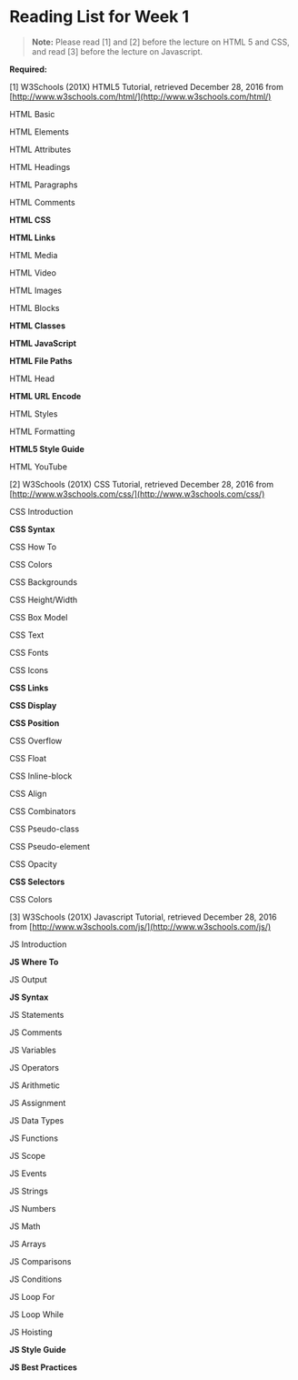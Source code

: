 # Reading List for Week 1

> **Note:** Please read [1] and [2] before the lecture on HTML 5 and CSS, and read [3] before the lecture on Javascript.

**Required:**

[1] W3Schools (201X) HTML5 Tutorial, retrieved December 28, 2016 from [http://www.w3schools.com/html/](http://www.w3schools.com/html/)

HTML Basic

HTML Elements

HTML Attributes

HTML Headings

HTML Paragraphs

HTML Comments

**HTML CSS**

**HTML Links**

HTML Media

HTML Video

HTML Images

HTML Blocks

**HTML Classes**

**HTML JavaScript**

**HTML File Paths**

HTML Head

**HTML URL Encode**

HTML Styles

HTML Formatting

**HTML5 Style Guide**

HTML YouTube



[2] W3Schools (201X) CSS Tutorial, retrieved December 28, 2016 from [http://www.w3schools.com/css/](http://www.w3schools.com/css/)

CSS Introduction

**CSS Syntax**

CSS How To

CSS Colors

CSS Backgrounds

CSS Height/Width


CSS Box Model

CSS Text

CSS Fonts

CSS Icons

**CSS Links**

**CSS Display**

**CSS Position**

CSS Overflow

CSS Float

CSS Inline-block

CSS Align

CSS Combinators

CSS Pseudo-class

CSS Pseudo-element

CSS Opacity

**CSS Selectors**

CSS Colors




[3] W3Schools (201X) Javascript Tutorial, retrieved December 28, 2016 from [http://www.w3schools.com/js/](http://www.w3schools.com/js/)

JS Introduction

**JS Where To**

JS Output

**JS Syntax**

JS Statements


JS Comments

JS Variables

JS Operators


JS Arithmetic

JS Assignment

JS Data Types


JS Functions

JS Scope

JS Events

JS Strings

JS Numbers

JS Math


JS Arrays

JS Comparisons

JS Conditions

JS Loop For

JS Loop While

JS Hoisting

**JS Style Guide**

**JS Best Practices**
